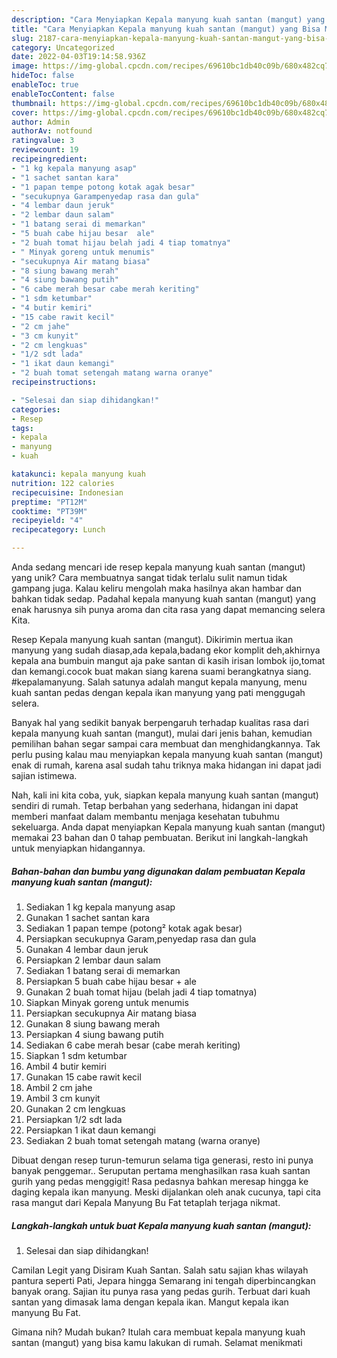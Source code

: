 ```yaml
---
description: "Cara Menyiapkan Kepala manyung kuah santan (mangut) yang Bisa Manjain Lidah"
title: "Cara Menyiapkan Kepala manyung kuah santan (mangut) yang Bisa Manjain Lidah"
slug: 2187-cara-menyiapkan-kepala-manyung-kuah-santan-mangut-yang-bisa-manjain-lidah
category: Uncategorized
date: 2022-04-03T19:14:58.936Z
image: https://img-global.cpcdn.com/recipes/69610bc1db40c09b/680x482cq70/kepala-manyung-kuah-santan-mangut-foto-resep-utama.jpg
hideToc: false
enableToc: true
enableTocContent: false
thumbnail: https://img-global.cpcdn.com/recipes/69610bc1db40c09b/680x482cq70/kepala-manyung-kuah-santan-mangut-foto-resep-utama.jpg
cover: https://img-global.cpcdn.com/recipes/69610bc1db40c09b/680x482cq70/kepala-manyung-kuah-santan-mangut-foto-resep-utama.jpg
author: Admin
authorAv: notfound
ratingvalue: 3
reviewcount: 19
recipeingredient:
- "1 kg kepala manyung asap"
- "1 sachet santan kara"
- "1 papan tempe potong kotak agak besar"
- "secukupnya Garampenyedap rasa dan gula"
- "4 lembar daun jeruk"
- "2 lembar daun salam"
- "1 batang serai di memarkan"
- "5 buah cabe hijau besar  ale"
- "2 buah tomat hijau belah jadi 4 tiap tomatnya"
- " Minyak goreng untuk menumis"
- "secukupnya Air matang biasa"
- "8 siung bawang merah"
- "4 siung bawang putih"
- "6 cabe merah besar cabe merah keriting"
- "1 sdm ketumbar"
- "4 butir kemiri"
- "15 cabe rawit kecil"
- "2 cm jahe"
- "3 cm kunyit"
- "2 cm lengkuas"
- "1/2 sdt lada"
- "1 ikat daun kemangi"
- "2 buah tomat setengah matang warna oranye"
recipeinstructions:

- "Selesai dan siap dihidangkan!"
categories:
- Resep
tags:
- kepala
- manyung
- kuah

katakunci: kepala manyung kuah 
nutrition: 122 calories
recipecuisine: Indonesian
preptime: "PT12M"
cooktime: "PT39M"
recipeyield: "4"
recipecategory: Lunch

---
```





Anda sedang mencari ide resep kepala manyung kuah santan (mangut) yang unik? Cara membuatnya sangat tidak terlalu sulit namun tidak gampang juga. Kalau keliru mengolah maka hasilnya akan hambar dan bahkan tidak sedap. Padahal kepala manyung kuah santan (mangut) yang enak harusnya sih punya aroma dan cita rasa yang dapat memancing selera Kita.





Resep Kepala manyung kuah santan (mangut). Dikirimin mertua ikan manyung yang sudah diasap,ada kepala,badang ekor komplit deh,akhirnya kepala ana bumbuin mangut aja pake santan di kasih irisan lombok ijo,tomat dan kemangi.cocok buat makan siang karena suami berangkatnya siang. #kepalamanyung. Salah satunya adalah mangut kepala manyung, menu kuah santan pedas dengan kepala ikan manyung yang pati menggugah selera.

Banyak hal yang sedikit banyak berpengaruh terhadap kualitas rasa dari kepala manyung kuah santan (mangut), mulai dari jenis bahan, kemudian pemilihan bahan segar sampai cara membuat dan menghidangkannya. Tak perlu pusing kalau mau menyiapkan kepala manyung kuah santan (mangut) enak di rumah, karena asal sudah tahu triknya maka hidangan ini dapat jadi sajian istimewa.






Nah, kali ini kita coba, yuk, siapkan kepala manyung kuah santan (mangut) sendiri di rumah. Tetap berbahan yang sederhana, hidangan ini dapat memberi manfaat dalam membantu menjaga kesehatan tubuhmu sekeluarga. Anda dapat menyiapkan Kepala manyung kuah santan (mangut) memakai 23 bahan dan 0 tahap pembuatan. Berikut ini langkah-langkah untuk menyiapkan hidangannya.

<!--inarticleads1-->

##### Bahan-bahan dan bumbu yang digunakan dalam pembuatan Kepala manyung kuah santan (mangut):

1. Sediakan 1 kg kepala manyung asap
1. Gunakan 1 sachet santan kara
1. Sediakan 1 papan tempe (potong² kotak agak besar)
1. Persiapkan secukupnya Garam,penyedap rasa dan gula
1. Gunakan 4 lembar daun jeruk
1. Persiapkan 2 lembar daun salam
1. Sediakan 1 batang serai di memarkan
1. Persiapkan 5 buah cabe hijau besar + ale
1. Gunakan 2 buah tomat hijau (belah jadi 4 tiap tomatnya)
1. Siapkan  Minyak goreng untuk menumis
1. Persiapkan secukupnya Air matang biasa
1. Gunakan 8 siung bawang merah
1. Persiapkan 4 siung bawang putih
1. Sediakan 6 cabe merah besar (cabe merah keriting)
1. Siapkan 1 sdm ketumbar
1. Ambil 4 butir kemiri
1. Gunakan 15 cabe rawit kecil
1. Ambil 2 cm jahe
1. Ambil 3 cm kunyit
1. Gunakan 2 cm lengkuas
1. Persiapkan 1/2 sdt lada
1. Persiapkan 1 ikat daun kemangi
1. Sediakan 2 buah tomat setengah matang (warna oranye)


Dibuat dengan resep turun-temurun selama tiga generasi, resto ini punya banyak penggemar.. Seruputan pertama menghasilkan rasa kuah santan gurih yang pedas menggigit! Rasa pedasnya bahkan meresap hingga ke daging kepala ikan manyung. Meski dijalankan oleh anak cucunya, tapi cita rasa mangut dari Kepala Manyung Bu Fat tetaplah terjaga nikmat. 

<!--inarticleads2-->

##### Langkah-langkah untuk buat Kepala manyung kuah santan (mangut):


1. Selesai dan siap dihidangkan!

Camilan Legit yang Disiram Kuah Santan. Salah satu sajian khas wilayah pantura seperti Pati, Jepara hingga Semarang ini tengah diperbincangkan banyak orang. Sajian itu punya rasa yang pedas gurih. Terbuat dari kuah santan yang dimasak lama dengan kepala ikan. Mangut kepala ikan manyung Bu Fat. 

Gimana nih? Mudah bukan? Itulah cara membuat kepala manyung kuah santan (mangut) yang bisa kamu lakukan di rumah. Selamat menikmati
